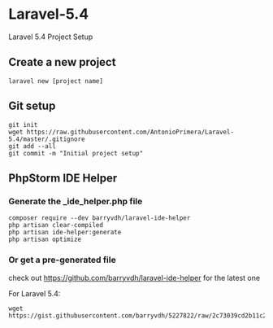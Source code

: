 # Laravel-5.4
Laravel 5.4 Project Setup


## Create a new project
~~~~
laravel new [project name]
~~~~


## Git setup
~~~~
git init  
wget https://raw.githubusercontent.com/AntonioPrimera/Laravel-5.4/master/.gitignore  
git add --all  
git commit -m "Initial project setup"
~~~~

## PhpStorm IDE Helper

### Generate the _ide_helper.php file
~~~~
composer require --dev barryvdh/laravel-ide-helper  
php artisan clear-compiled  
php artisan ide-helper:generate  
php artisan optimize
~~~~

### Or get a pre-generated file
check out https://github.com/barryvdh/laravel-ide-helper for the latest one

For Laravel 5.4:  
~~~~
wget https://gist.githubusercontent.com/barryvdh/5227822/raw/2c73039cd2b11c2f90f22e829de0231dd3733d62/_ide_helper.php
~~~~
